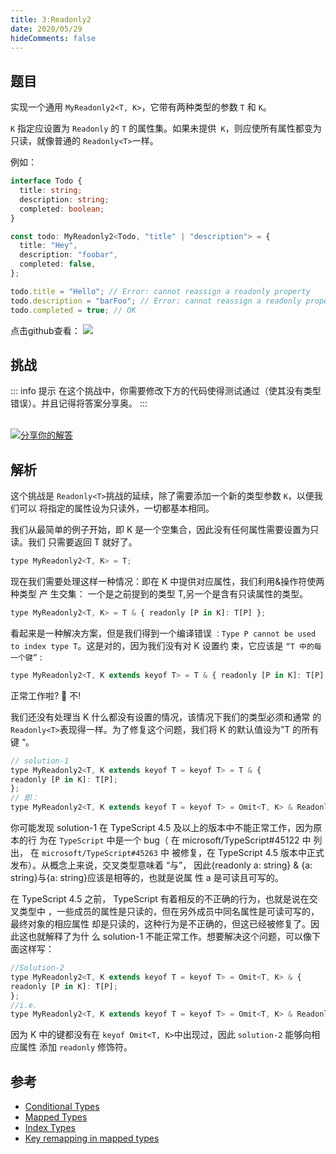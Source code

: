 ```yaml
---
title: 3:Readonly2
date: 2020/05/29
hideComments: false
---
```


## 题目

实现一个通用 `MyReadonly2<T, K>`，它带有两种类型的参数 `T` 和 `K`。

`K` 指定应设置为 `Readonly` 的 `T` 的属性集。如果未提供` K`，则应使所有属性都变为只读，就像普通的 `Readonly<T>`一样。

例如：

```typescript
interface Todo {
  title: string;
  description: string;
  completed: boolean;
}

const todo: MyReadonly2<Todo, "title" | "description"> = {
  title: "Hey",
  description: "foobar",
  completed: false,
};

todo.title = "Hello"; // Error: cannot reassign a readonly property
todo.description = "barFoo"; // Error: cannot reassign a readonly property
todo.completed = true; // OK
```

<p align='left'>
  点击github查看：

  <a href='https://github.com/paiDaXing-web/You-Don-t-Know-TS/blob/main/vuepress/docs/challenge/2.3.Readonly2.md'>
    <img src='https://img.shields.io/badge/Github-1.8k+-143?logo=typescript&color=3178C6&logoColor=fff' />
  </a>
</p>

## 挑战

::: info 提示
在这个挑战中，你需要修改下方的代码使得测试通过（使其没有类型错误）。并且记得将答案分享奥。
:::

<CodeBox surl="https://stackblitz.com/edit/typescript-wgcecz?embed=1&file=2.3.Readonly2.ts&hideExplorer=1&hideNavigation=1&theme=dark&view=editor" />

<!--info-footer-start--><br> <a href="https://github.com/paiDaXing-web/You-Don-t-Know-TS/issues/new?assignees=paiDaXing-web&labels=answer&template=2-3-%E5%AE%9E%E7%8E%B0Readonly2.md&title=2-3-%E5%AE%9E%E7%8E%B0Readonly2.md" target="_blank"><img src="https://6d78-mxm1923893223-ulteh-1302287111.tcb.qcloud.la/-%E5%88%86%E4%BA%AB%E4%BD%A0%E7%9A%84%E8%A7%A3%E7%AD%94-teal.svg?sign=8bb2a2a3bd2b1cc8f86bfd919d53197e&t=1668143704" alt="分享你的解答"/></a>  <!--info-footer-end-->

## 解析

这个挑战是 `Readonly<T>`挑战的延续，除了需要添加一个新的类型参数 `K`，以便我们可以 将指定的属性设为只读外，一切都基本相同。

我们从最简单的例子开始，即 K 是一个空集合，因此没有任何属性需要设置为只读。我们 只需要返回 T 就好了。

```javascript
type MyReadonly2<T, K> = T;
```

现在我们需要处理这样一种情况：即在 K 中提供对应属性，我们利用&操作符使两种类型 产 生交集： 一个是之前提到的类型 T,另一个是含有只读属性的类型。

```javascript
type MyReadonly2<T, K> = T & { readonly [P in K]: T[P] };
```

看起来是一种解决方案，但是我们得到一个编译错误 `：Type P cannot be used to index type T`。这是对的，因为我们没有对 K 设置约 束，它应该是 `“T 中的每一个键”` :

```javascript
type MyReadonly2<T, K extends keyof T> = T & { readonly [P in K]: T[P] };
```

正常工作啦? 🙅‍ 不!

我们还没有处理当 K 什么都没有设置的情况，该情况下我们的类型必须和通常 的 `Readonly<T>`表现得一样。为了修复这个问题，我们将 K 的默认值设为”T 的所有键 “。

```javascript
// solution-1
type MyReadonly2<T, K extends keyof T = keyof T> = T & {
readonly [P in K]: T[P];
};
// 即：
type MyReadonly2<T, K extends keyof T = keyof T> = Omit<T, K> & Readonly<T>;
```

你可能发现 solution-1 在 TypeScript 4.5 及以上的版本中不能正常工作，因为原本的行 为在 `TypeScript` 中是一个 bug（ 在 microsoft/TypeScript#45122 中 列出， 在 `microsoft/TypeScript#45263` 中 被修复，在 TypeScript 4.5 版本中正式发布）。从概念上来说，交叉类型意味着 “与”， 因此{readonly a: string} & {a: string}与{a: string}应该是相等的，也就是说属 性 a 是可读且可写的。

在 TypeScript 4.5 之前， TypeScript 有着相反的不正确的行为，也就是说在交叉类型中 ，一些成员的属性是只读的，但在另外成员中同名属性是可读可写的，最终对象的相应属性 却是只读的，这种行为是不正确的，但这已经被修复了。因此这也就解释了为什 么 solution-1 不能正常工作。想要解决这个问题，可以像下面这样写：

```javascript
//Solution-2
type MyReadonly2<T, K extends keyof T = keyof T> = Omit<T, K> & {
readonly [P in K]: T[P];
};
//i.e.
type MyReadonly2<T, K extends keyof T = keyof T> = Omit<T, K> & Readonly<T>;
```

因为 K 中的键都没有在 `keyof Omit<T, K>`中出现过，因此 `solution-2` 能够向相应属性 添加 `readonly` 修饰符。

## 参考

- [Conditional Types](https://www.typescriptlang.org/docs/handbook/2/conditional-types.html)
- [Mapped Types](https://www.typescriptlang.org/docs/handbook/2/mapped-types.html)
- [Index Types](https://www.typescriptlang.org/docs/handbook/2/indexed-access-types.html)
- [Key remapping in mapped types](https://www.typescriptlang.org/docs/handbook/release-notes/typescript-4-1.html#key-remapping-in-mapped-types)
